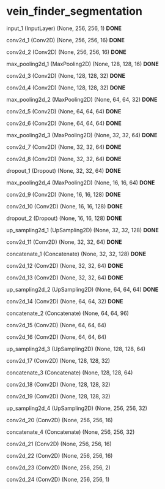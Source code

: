 # vein_finder_segmentation

input_1 (InputLayer)            (None, 256, 256, 1)     **DONE**   

conv2d_1 (Conv2D)               (None, 256, 256, 16)    **DONE**    

conv2d_2 (Conv2D)               (None, 256, 256, 16)    **DONE**

max_pooling2d_1 (MaxPooling2D)  (None, 128, 128, 16)    **DONE**

conv2d_3 (Conv2D)               (None, 128, 128, 32)    **DONE**

conv2d_4 (Conv2D)               (None, 128, 128, 32)    **DONE**

max_pooling2d_2 (MaxPooling2D)  (None, 64, 64, 32)      **DONE**

conv2d_5 (Conv2D)               (None, 64, 64, 64)      **DONE**

conv2d_6 (Conv2D)               (None, 64, 64, 64)      **DONE**

max_pooling2d_3 (MaxPooling2D)  (None, 32, 32, 64)      **DONE**

conv2d_7 (Conv2D)               (None, 32, 32, 64)      **DONE**

conv2d_8 (Conv2D)               (None, 32, 32, 64)      **DONE**

dropout_1 (Dropout)             (None, 32, 32, 64)      **DONE**

max_pooling2d_4 (MaxPooling2D)  (None, 16, 16, 64)      **DONE**

conv2d_9 (Conv2D)               (None, 16, 16, 128)     **DONE**

conv2d_10 (Conv2D)              (None, 16, 16, 128)     **DONE**

dropout_2 (Dropout)             (None, 16, 16, 128)     **DONE**

up_sampling2d_1 (UpSampling2D)  (None, 32, 32, 128)     **DONE**

conv2d_11 (Conv2D)              (None, 32, 32, 64)      **DONE**

concatenate_1 (Concatenate)     (None, 32, 32, 128)     **DONE**

conv2d_12 (Conv2D)              (None, 32, 32, 64)      **DONE**

conv2d_13 (Conv2D)              (None, 32, 32, 64)      **DONE**

up_sampling2d_2 (UpSampling2D)  (None, 64, 64, 64)      **DONE**

conv2d_14 (Conv2D)              (None, 64, 64, 32)      **DONE**

concatenate_2 (Concatenate)     (None, 64, 64, 96)

conv2d_15 (Conv2D)              (None, 64, 64, 64)

conv2d_16 (Conv2D)              (None, 64, 64, 64)

up_sampling2d_3 (UpSampling2D)  (None, 128, 128, 64)

conv2d_17 (Conv2D)              (None, 128, 128, 32)

concatenate_3 (Concatenate)     (None, 128, 128, 64)

conv2d_18 (Conv2D)              (None, 128, 128, 32)

conv2d_19 (Conv2D)              (None, 128, 128, 32)

up_sampling2d_4 (UpSampling2D)  (None, 256, 256, 32)

conv2d_20 (Conv2D)              (None, 256, 256, 16)

concatenate_4 (Concatenate)     (None, 256, 256, 32) 

conv2d_21 (Conv2D)              (None, 256, 256, 16)

conv2d_22 (Conv2D)              (None, 256, 256, 16)

conv2d_23 (Conv2D)              (None, 256, 256, 2)

conv2d_24 (Conv2D)              (None, 256, 256, 1) 
